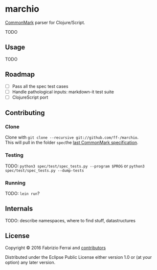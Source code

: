 # marchio

[CommonMark](http://commonmark.org/) parser for Clojure/Script.

TODO

## Usage

TODO

## Roadmap

- [ ] Pass all the spec test cases
- [ ] Handle pathological inputs: markdown-it test suite
- [ ] ClojureScript port

## Contributing

### Clone

Clone with `git clone --recursive git://github.com/ff-/marchio`.  
This will pull in the folder `spec`the 
[last CommonMark specification](https://github.com/jgm/CommonMark). 

### Testing

TODO:
`python3 spec/test/spec_tests.py --program $PROG`
or
`python3 spec/test/spec_tests.py --dump-tests`

### Running

TODO: `lein run`?

## Internals

TODO: describe namespaces, where to find stuff, datastructures

## License

Copyright © 2016 Fabrizio Ferrai and 
[contributors](https://github.com/ff-/marchio/graphs/contributors)

Distributed under the Eclipse Public License either version 1.0 or (at
your option) any later version.